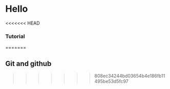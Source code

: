 # Hello

<<<<<<< HEAD
### Tutorial 
=======
## Git and github
>>>>>>> 808ec34244bd03654b4e186fb11495be53d5fc97
